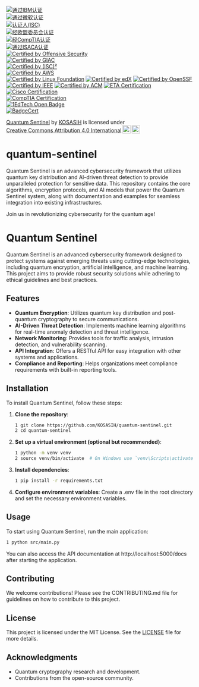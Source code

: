 [![通过IBM认证](https://img.shields.io/badge/Certified%20by%20IBM-IBM%20Quantum%20Developer%20Certification-orange.svg)](https://www.ibm.com/quantum-certification)  
[![通过微软认证](https://img.shields.io/badge/Certified%20by%20Microsoft-Microsoft%20Quantum%20Developer%20Certification-red.svg)](https://docs.microsoft.com/en-us/learn/certifications/)  
[![认证人(ISC)](https://img.shields.io/badge/Certified%20by%20(ISC)²-CISSP%20Certification-purple.svg)](https://www.isc2.org/Certifications/CISSP)  
[![经欧盟委员会认证](https://img.shields.io/badge/Certified%20by%20EC--Council-CEH%20Certification-green.svg)](https://www.eccouncil.org/programs/certified-ethical-hacker-ceh/)  
[![经CompTIA认证](https://img.shields.io/badge/Certified%20by%20CompTIA-Security%2B%20Certification-yellow.svg)](https://www.comptia.org/certifications/security)  
[![通过ISACA认证](https://img.shields.io/badge/Certified%20by%20ISACA-CISM%20Certification-red.svg)](https://www.isaca.org/credentialing/cism)  
[![Certified by Offensive Security](https://img.shields.io/badge/Certified%20by%20Offensive%20Security-OSCP%20Certification-orange.svg)](https://www.offensive-security.com/certification/oscp/)  
[![Certified by GIAC](https://img.shields.io/badge/Certified%20by%20GIAC-GSEC%20Certification-blue.svg)](https://www.giac.org/certification/security-essentials-gsec)  
[![Certified by (ISC)²](https://img.shields.io/badge/Certified%20by%20(ISC)²-CCSP%20Certification-lightblue.svg)](https://www.isc2.org/Certifications/CCSP)  
[![Certified by AWS](https://img.shields.io/badge/Certified%20by%20AWS-AWS%20Security%20Specialty%20Certification-ff9900.svg)](https://aws.amazon.com/certification/certified-security-specialty/)  
[![Certified by Linux Foundation](https://img.shields.io/badge/Certified%20by%20Linux%20Foundation-Linux%20Foundation%20Certification-blue.svg)](https://training.linuxfoundation.org/badges-2/)
[![Certified by edX](https://img.shields.io/badge/Certified%20by%20edX-edX%20Certification-orange.svg)](https://www.edx.org/verified-certificate)
[![Certified by OpenSSF](https://img.shields.io/badge/Certified%20by%20OpenSSF-OpenSSF%20Certification-green.svg)](https://openssf.org/training/courses/)
[![Certified by IEEE](https://img.shields.io/badge/Certified%20by%20IEEE-IEEE%20Certification-red.svg)](https://www.ieee.org/education/index.html)
[![Certified by ACM](https://img.shields.io/badge/Certified%20by%20ACM-ACM%20Certification-purple.svg)](https://www.acm.org/education)
[![ETA Certification](https://img.shields.io/badge/ETA%20Certification-ETA%20Digital%20Badge-blue.svg)](https://www.etai.org/digital_badges.html)  
[![Cisco Certification](https://img.shields.io/badge/Cisco%20Certification-Cisco%20Digital%20Badge-green.svg)](https://www.cisco.com/site/us/en/learn/training-certifications/certifications/digital-badges.html)  
[![CompTIA Certification](https://img.shields.io/badge/CompTIA%20Certification-CompTIA%20Digital%20Badge-orange.svg)](https://www.comptia.org/certifications/comptia-digital-badges)  
[![1EdTech Open Badge](https://img.shields.io/badge/1EdTech%20Open%20Badge-1EdTech%20Digital%20Badge-purple.svg)](https://www.1edtech.org/standards/open-badges)  
[![BadgeCert](https://img.shields.io/badge/BadgeCert-BadgeCert%20Digital%20Badge-red.svg)](https://badgecert.com/)  

<p xmlns:cc="http://creativecommons.org/ns#" xmlns:dct="http://purl.org/dc/terms/"><a property="dct:title" rel="cc:attributionURL" href="https://github.com/KOSASIH/quantum-sentinel">Quantum Sentinel</a> by <a rel="cc:attributionURL dct:creator" property="cc:attributionName" href="https://www.linkedin.com/in/kosasih-81b46b5a">KOSASIH</a> is licensed under <a href="https://creativecommons.org/licenses/by/4.0/?ref=chooser-v1" target="_blank" rel="license noopener noreferrer" style="display:inline-block;">Creative Commons Attribution 4.0 International<img style="height:22px!important;margin-left:3px;vertical-align:text-bottom;" src="https://mirrors.creativecommons.org/presskit/icons/cc.svg?ref=chooser-v1" alt=""><img style="height:22px!important;margin-left:3px;vertical-align:text-bottom;" src="https://mirrors.creativecommons.org/presskit/icons/by.svg?ref=chooser-v1" alt=""></a></p>

# quantum-sentinel
Quantum Sentinel is an advanced cybersecurity framework that utilizes quantum key distribution and AI-driven threat detection to provide unparalleled protection for sensitive data. This repository contains the core algorithms, encryption protocols, and AI models that power the Quantum Sentinel system, along with documentation and examples for seamless integration into existing infrastructures. 

Join us in revolutionizing cybersecurity for the quantum age!

# Quantum Sentinel

Quantum Sentinel is an advanced cybersecurity framework designed to protect systems against emerging threats using cutting-edge technologies, including quantum encryption, artificial intelligence, and machine learning. This project aims to provide robust security solutions while adhering to ethical guidelines and best practices.

## Features

- **Quantum Encryption**: Utilizes quantum key distribution and post-quantum cryptography to secure communications.
- **AI-Driven Threat Detection**: Implements machine learning algorithms for real-time anomaly detection and threat intelligence.
- **Network Monitoring**: Provides tools for traffic analysis, intrusion detection, and vulnerability scanning.
- **API Integration**: Offers a RESTful API for easy integration with other systems and applications.
- **Compliance and Reporting**: Helps organizations meet compliance requirements with built-in reporting tools.

## Installation

To install Quantum Sentinel, follow these steps:

1. **Clone the repository**:

   ```bash
   1 git clone https://github.com/KOSASIH/quantum-sentinel.git
   2 cd quantum-sentinel
   ```

3. **Set up a virtual environment (optional but recommended)**:

   ```bash
   1 python -m venv venv
   2 source venv/bin/activate  # On Windows use `venv\Scripts\activate`
   ```
   
4. **Install dependencies**:

   ```bash
   1 pip install -r requirements.txt
   ```
   
5. **Configure environment variables**: Create a .env file in the root directory and set the necessary environment variables.

## Usage
To start using Quantum Sentinel, run the main application:

```bash
1 python src/main.py
```

You can also access the API documentation at http://localhost:5000/docs after starting the application.

## Contributing
We welcome contributions! Please see the CONTRIBUTING.md file for guidelines on how to contribute to this project.

## License
This project is licensed under the MIT License. See the [LICENSE](LICENSE) file for more details.

## Acknowledgments

- Quantum cryptography research and development.
- Contributions from the open-source community.
